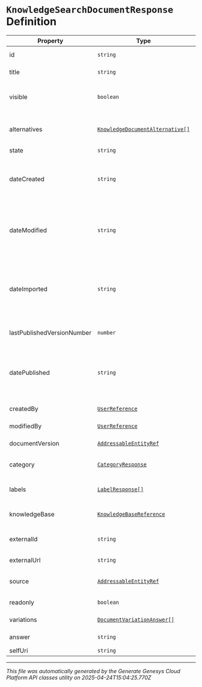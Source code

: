 # `KnowledgeSearchDocumentResponse` Definition

| Property | Type | Required | Description |
|----------|------|----------|-------------|
| id | `string` | No | The globally unique identifier for the object. |
| title | `string` | No | Document title, having a limit of 500 words. |
| visible | `boolean` | No | Indicates if the knowledge document should be included in search results. |
| alternatives | [`KnowledgeDocumentAlternative[]`](knowledgedocumentalternative-definition.md) | No | List of alternate phrases related to the title which improves search results. |
| state | `string` | No | State of the document. |
| dateCreated | `string` | No | Document creation date-time. Date time is represented as an ISO-8601 string. For example: yyyy-MM-ddTHH:mm:ss[.mmm]Z |
| dateModified | `string` | No | Document last modification date-time. Date time is represented as an ISO-8601 string. For example: yyyy-MM-ddTHH:mm:ss[.mmm]Z |
| dateImported | `string` | No | Document import date-time, or null if was not imported. Date time is represented as an ISO-8601 string. For example: yyyy-MM-ddTHH:mm:ss[.mmm]Z |
| lastPublishedVersionNumber | `number` | No | The last published version number of the document. |
| datePublished | `string` | No | The date on which the document was last published. Date time is represented as an ISO-8601 string. For example: yyyy-MM-ddTHH:mm:ss[.mmm]Z |
| createdBy | [`UserReference`](userreference-definition.md) | No | The user who created the document. |
| modifiedBy | [`UserReference`](userreference-definition.md) | No | The user who modified the document. |
| documentVersion | [`AddressableEntityRef`](addressableentityref-definition.md) | No | The version of the document. |
| category | [`CategoryResponse`](categoryresponse-definition.md) | No | The reference to category associated with the document. |
| labels | [`LabelResponse[]`](labelresponse-definition.md) | No | The references to labels associated with the document. |
| knowledgeBase | [`KnowledgeBaseReference`](knowledgebasereference-definition.md) | No | Knowledge base to which the document belongs to. |
| externalId | `string` | No | The reference to external id associated with the document. |
| externalUrl | `string` | No | The URL to external document. |
| source | [`AddressableEntityRef`](addressableentityref-definition.md) | No | The reference to source associated with the document. |
| readonly | `boolean` | No | Whether the document is read-only. |
| variations | [`DocumentVariationAnswer[]`](documentvariationanswer-definition.md) | No | Variations of the document. |
| answer | `string` | No | The answer to the query. |
| selfUri | `string` | No | The URI for this object |

---

*This file was automatically generated by the Generate Genesys Cloud Platform API classes utility on 2025-04-24T15:04:25.770Z*